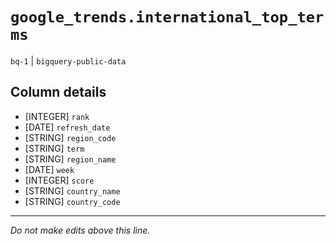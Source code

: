 # `google_trends.international_top_terms`
`bq-1` | `bigquery-public-data`

## Column details
* [INTEGER]   `rank`
* [DATE]      `refresh_date`
* [STRING]    `region_code`
* [STRING]    `term`
* [STRING]    `region_name`
* [DATE]      `week`
* [INTEGER]   `score`
* [STRING]    `country_name`
* [STRING]    `country_code`

-------------------------------------------------------------------------------
*Do not make edits above this line.*
